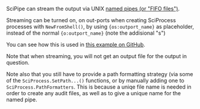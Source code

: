 SciPipe can stream the output via UNIX [named pipes (or "FIFO files")](https://en.wikipedia.org/wiki/Named_pipe).

Streaming can be turned on, on out-ports when creating SciProcess processes
with `NewFromShell()`, by using `{os:outport_name}` as placeholder, instead of
the normal `{o:outport_name}` (note the addisional "s")

You can see how this is used in [this example on GitHub](https://github.com/scipipe/scipipe/blob/master/examples/fifo/fifo.go#L14).

Note that when streaming, you will not get an output file for the output in
question.

Note also that you still have to provide a path formatting strategy (via some
of the `SciProcess.SetPath...()` functions, or by manually adding one to
`SciProcess.PathFormatters`. This is because a uniqe file name is needed in
order to create any audit files, as well as to give a unique name for the named
pipe.
